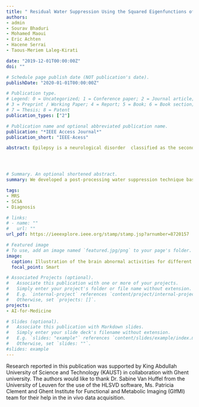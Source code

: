 ```yaml
---
title: " Residual Water Suppression Using the Squared Eigenfunctions of the Schrodinger Operator"
authors:
- admin
- Sourav Bhaduri
- Mohamed Maoui
- Eric Achten
- Hacene Serrai
- Taous-Meriem Laleg-Kirati

date: "2019-12-01T00:00:00Z"
doi: ""

# Schedule page publish date (NOT publication's date).
publishDate: "2020-01-01T00:00:00Z"

# Publication type.
# Legend: 0 = Uncategorized; 1 = Conference paper; 2 = Journal article;
# 3 = Preprint / Working Paper; 4 = Report; 5 = Book; 6 = Book section;
# 7 = Thesis; 8 = Patent
publication_types: ["2"]

# Publication name and optional abbreviated publication name.
publication: "*IEEE Access Journal*"
publication_short: "IEEE-Acess"

abstract: Epilepsy is a neurological disorder  classified as the second most serious neurological disease known to humanity, after stroke. Localization of epileptogenic zone is an important step for  epileptic patient treatment, which starts with epileptic spike detection. The common practice for spike detection of brain signals  is via visual scanning of the recordings, which is a subjective and a very time-consuming task. Motivated by that, this paper focuses on using machine learning for  automatic detection of epileptic spikes in magnetoencephalography (MEG) signals. First, we used the Position Weight Matrix (PWM) method  combined with a uniform quantizer  to generate useful features. Second, the extracted features are classified using  a Support Vector Machine (SVM) for the purpose of epileptic spikes detection. The proposed technique shows great potential in improving the spike detection accuracy and reducing the feature vector size. Specifically, the proposed technique achieved average accuracy  up to  98\% in  using  5-folds cross-validation applied to a balanced dataset of 3104 samples. These  samples are  extracted from 16 subjects where eight are  healthy and eight are epileptic subjects using a sliding frame of size of 100 samples-points with a step-size of 2 sample-points.




# Summary. An optional shortened abstract.
summary: We developed a post-processing water suppression technique based on the squared eigenfunctions of the Schrodinger operator.

tags:
- MRS
- SCSA
- Diagnosis

# links:
# - name: ""
#   url: ""
url_pdf: https://ieeexplore.ieee.org/stamp/stamp.jsp?arnumber=8720157

# Featured image
# To use, add an image named `featured.jpg/png` to your page's folder.
image:
  caption: Illustration of the brain abnormal activities for different types of epileptic seizure
  focal_point: Smart

# Associated Projects (optional).
#   Associate this publication with one or more of your projects.
#   Simply enter your project's folder or file name without extension.
#   E.g. `internal-project` references `content/project/internal-project/index.md`.
#   Otherwise, set `projects: []`.
projects:
- AI-for-Medicine

# Slides (optional).
#   Associate this publication with Markdown slides.
#   Simply enter your slide deck's filename without extension.
#   E.g. `slides: "example"` references `content/slides/example/index.md`.
#   Otherwise, set `slides: ""`.
#slides: example
---
```


Research reported in this publication was supported by King Abdullah University of Science and Technology (KAUST) in collaboration with  Ghent university. The authors would like to thank Dr. Sabine Van Huffel from the University of Leuven for the use of the HLSVD software, Ms. Patricia Clement and Ghent Institute for Functional and Metabolic Imaging (GIfMI) team for their help in the in vivo data acquisition.
